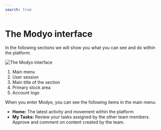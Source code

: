 ```yaml
---
search: true
---
```


# The Modyo interface

In the following sections we will show you what you can see and do within the platform.

![The Modyo interface](/assets/img/platform/modyo-screenshot.png)

1. Main menu
2. User session
3. Main title of the section
4. Primary stock area
5. Account logo

When you enter Modyo, you can see the following items in the main menu:

- **Home:** The latest activity and movement within the platform
- **My Tasks:** Review your tasks assigned by the other team members. Approve and comment on content created by the team.